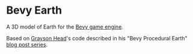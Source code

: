 # Bevy Earth

A 3D model of Earth for the [Bevy game engine](https://bevy.org).

Based on [Grayson Head](https://github.com/graysonhead)'s code described in his "Bevy Procedural Earth" [blog post series](https://blog.graysonhead.net/posts/).
